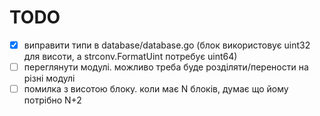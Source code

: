 # TODO
- [x] виправити типи в database/database.go (блок використовує uint32 для висоти, а strconv.FormatUint потребує uint64)
- [ ] переглянути модулі. можливо треба буде розділяти/перености на різні модулі
- [ ] помилка з висотою блоку. коли має N блоків, думає що йому потрібно N+2
